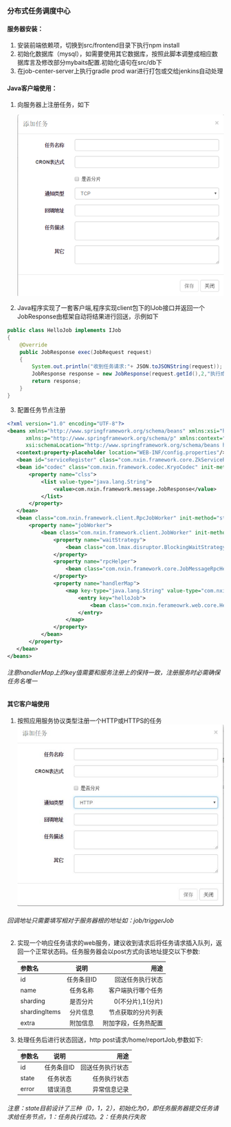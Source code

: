 ### 分布式任务调度中心
 
#### 服务器安装：
 1. 安装前端依赖项，切换到src/frontend目录下执行npm install
 2. 初始化数据库（mysql），如需要使用其它数据库，按照此脚本调整成相应数据库言及修改部分mybaits配置.初始化语句在src/db下
 3. 在job-center-server上执行gradle prod war进行打包或交给jenkins自动处理
 
#### Java客户端使用：
 1. 向服务器上注册任务，如下

    ![添加任务](https://raw.githubusercontent.com/nxintech/job-center/master/doc/images/addTask_tcp.png)
 3. Java程序实现了一套客户端,程序实现client包下的IJob接口并返回一个JobResponse由框架自动将结果进行回送，示例如下
```java
public class HelloJob implements IJob
{
    @Override
    public JobResponse exec(JobRequest request)
    {
        System.out.println("收到任务请求:"+ JSON.toJSONString(request));
        JobResponse response = new JobResponse(request.getId(),2,"执行成功");
        return response;
    }
}
```
 3. 配置任务节点注册

 ```xml
<?xml version="1.0" encoding="UTF-8"?>
<beans xmlns="http://www.springframework.org/schema/beans" xmlns:xsi="http://www.w3.org/2001/XMLSchema-instance"
       xmlns:p="http://www.springframework.org/schema/p" xmlns:context="http://www.springframework.org/schema/context"
       xsi:schemaLocation="http://www.springframework.org/schema/beans http://www.springframework.org/schema/beans/spring-beans.xsd http://www.springframework.org/schema/context http://www.springframework.org/schema/context/spring-context.xsd">
    <context:property-placeholder location="WEB-INF/config.properties"/>
    <bean id="serviceRegister" class="com.nxin.framework.core.ZkServiceRegister" init-method="startUp" destroy-method="shutDown" p:namespace="job-center" p:servers="${dubbo.address}"/>
    <bean id="codec" class="com.nxin.framework.codec.KryoCodec" init-method="startUp">
        <property name="clss">
            <list value-type="java.lang.String">
                <value>com.nxin.framework.message.JobResponse</value>
            </list>
        </property>
    </bean>
    <bean class="com.nxin.framework.client.RpcJobWorker" init-method="startUp" destroy-method="shutDown">
        <property name="jobWorker">
            <bean class="com.nxin.framework.client.JobWorker" init-method="startUp" destroy-method="shutDown" p:bufferSize="4" p:serviceRegister-ref="serviceRegister" p:port="${rpc.port}">
                <property name="waitStrategy">
                    <bean class="com.lmax.disruptor.BlockingWaitStrategy"/>
                </property>
                <property name="rpcHelper">
                    <bean class="com.nxin.framework.core.JobMessageRpcHelper" init-method="startUp" destroy-method="shutDown" p:codec-ref="codec"/>
                </property>
                <property name="handlerMap">
                    <map key-type="java.lang.String" value-type="com.nxin.framework.client.IJob">
                        <entry key="helloJob">
                            <bean class="com.nxin.ferameowrk.web.core.HelloJob"/>
                        </entry>
                    </map>
                </property>
            </bean>
        </property>
    </bean>
</beans>
 ```
 
###### 注意handlerMap上的key值需要和服务注册上的保持一致，注册服务时必需确保任务名唯一
#### 其它客户端使用
 1. 按照应用服务协议类型注册一个HTTP或HTTPS的任务
    ![添加任务](https://github.com/nxintech/job-center/blob/master/doc/images/newTask.jpg?raw=true)
    
###### 回调地址只需要填写相对于服务器根的地址如：job/triggerJob
 2. 实现一个响应任务请求的web服务，建议收到请求后将任务请求插入队列，返回一个正常状态码。任务服务器会以post方式向该地址提交以下参数:

    | 参数名           | 说明      | 用途              |
    | --------------- |:----------:| ----------------:|
    | id              | 任务条目ID | 回送任务执行状态   |
    | name            | 任务名称   | 客户端执行哪个任务 |
    | sharding        | 是否分片   | 0(不分片),1(分片) |
    | shardingItems   | 分片信息   | 节点获取的分片列表 |
    | extra           | 附加信息   | 附加字段，任务热配置 |
    
 3. 处理任务后进行状态回送，http post请求/home/reportJob,参数如下:


    | 参数名           | 说明      | 用途              |
    | --------------- |:----------:| ----------------:|
    | id              | 任务条目ID | 回送任务执行状态   |
    | state           | 任务状态   | 任务执行状态      |
    | error           | 错误消息   | 异常信息记录      |

###### 注意：state目前设计了三种（0，1，2），初始化为0，即任务服务器提交任务请求给任务节点，1：任务执行成功。2：任务执行失败
